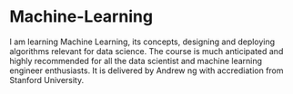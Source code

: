 # Machine-Learning 

I am learning Machine Learning, its concepts, designing and deploying algorithms relevant for data science. 
The course is much anticipated and highly recommended for all the data scientist and machine learning engineer enthusiasts. 
It is delivered by Andrew ng with accrediation from Stanford University. 

